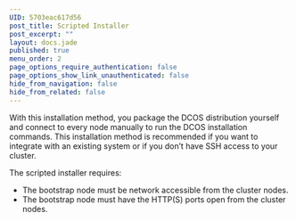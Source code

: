 ```yaml
---
UID: 5703eac617d56
post_title: Scripted Installer
post_excerpt: ""
layout: docs.jade
published: true
menu_order: 2
page_options_require_authentication: false
page_options_show_link_unauthenticated: false
hide_from_navigation: false
hide_from_related: false
---
```

With this installation method, you package the DCOS distribution yourself and connect to every node manually to run the DCOS installation commands. This installation method is recommended if you want to integrate with an existing system or if you don’t have SSH access to your cluster.

The scripted installer requires:

*   The bootstrap node must be network accessible from the cluster nodes.
*   The bootstrap node must have the HTTP(S) ports open from the cluster nodes.